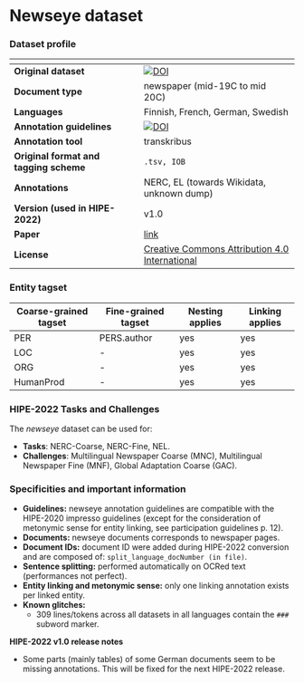 # Newseye dataset

### Dataset profile

| <!-- -->    | <!-- -->    |
|-------------|-------------|
| **Original dataset**    |[![DOI](https://zenodo.org/badge/DOI/10.5281/zenodo.4573313.svg)](https://doi.org/10.5281/zenodo.4573313)|
| **Document type**       | newspaper (mid-19C to mid 20C) |
| **Languages**           |Finnish, French, German, Swedish |
| **Annotation guidelines** |[![DOI](https://zenodo.org/badge/DOI/10.5281/zenodo.4574199.svg)](https://doi.org/10.5281/zenodo.4574199)  |
| **Annotation tool**     |transkribus |
| **Original format and tagging scheme** |`.tsv, IOB` |
| **Annotations**          | NERC, EL (towards Wikidata, unknown dump) |
| **Version (used in HIPE-2022)**   | v1.0 |
| **Paper**               |[link](https://dl.acm.org/doi/abs/10.1145/3404835.3463255)  |
| **License** | [Creative Commons Attribution 4.0 International](https://creativecommons.org/licenses/by/4.0/legalcode)|


### Entity tagset 

| Coarse-grained tagset | Fine-grained tagset | Nesting applies | Linking applies | 
| ------| ------------| --------| --------|
|PER    | PERS.author | yes     | yes     |
|LOC    | -           | yes     | yes     |
|ORG    | -           | yes     | yes     |
|HumanProd | -        | yes     | yes     |


### HIPE-2022 Tasks and Challenges

The *newseye* dataset can be used for:    

- **Tasks**: NERC-Coarse, NERC-Fine, NEL.
- **Challenges**: Multilingual Newspaper Coarse (MNC), Multilingual Newspaper Fine (MNF), Global Adaptation Coarse (GAC).


### Specificities and important information

- **Guidelines:** newseye annotation guidelines are compatible with the HIPE-2020 impresso guidelines (except for the consideration of metonymic sense for entity linking, see participation guidelines p. 12).
- **Documents:** newseye documents corresponds to newspaper pages.
- **Document IDs:** document ID were added during HIPE-2022 conversion and are composed of: `split_language_docNumber (in file)`. 
- **Sentence splitting:** performed automatically on OCRed text (performances not perfect).
- **Entity linking and metonymic sense:** only one linking annotation exists per linked entity. 
- **Known glitches:**
	-  309 lines/tokens across all datasets in all languages contain the `###` subword marker.


	
**HIPE-2022 v1.0 release notes**

-  Some parts (mainly tables) of some German documents seem to be missing annotations. This will be fixed for the next HIPE-2022 release. 

	
	
	











